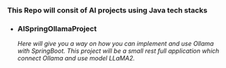 ### This Repo will consit of AI projects using Java tech stacks

- ### AISpringOllamaProject
  *Here will give you a way on how you can implement and use Ollama with SpringBoot. This project will be a small rest full application which connect Ollama and use model LLaMA2.*
